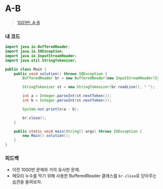 # A-B

> [1001번: A-B](https://www.acmicpc.net/problem/1001)

### 내 코드

```java
import java.io.BufferedReader;
import java.io.IOException;
import java.io.InputStreamReader;
import java.util.StringTokenizer;

public class Main {
    public void solution() throws IOException {
        BufferedReader br = new BufferedReader(new InputStreamReader(System.in));

        StringTokenizer st = new StringTokenizer(br.readLine(), " ");

        int a = Integer.parseInt(st.nextToken());
        int b = Integer.parseInt(st.nextToken());

        System.out.println(a - b);

        br.close();
    }

    public static void main(String[] args) throws IOException {
        new Main().solution();
    }
}
```

### 피드백

* 이전 1000번 문제와 거의 유사한 문제.
* 메모리 누수를 막기 위해 사용한 BufferedReader 클래스를 `br.close`로 닫아주는 습관을 들여보자.